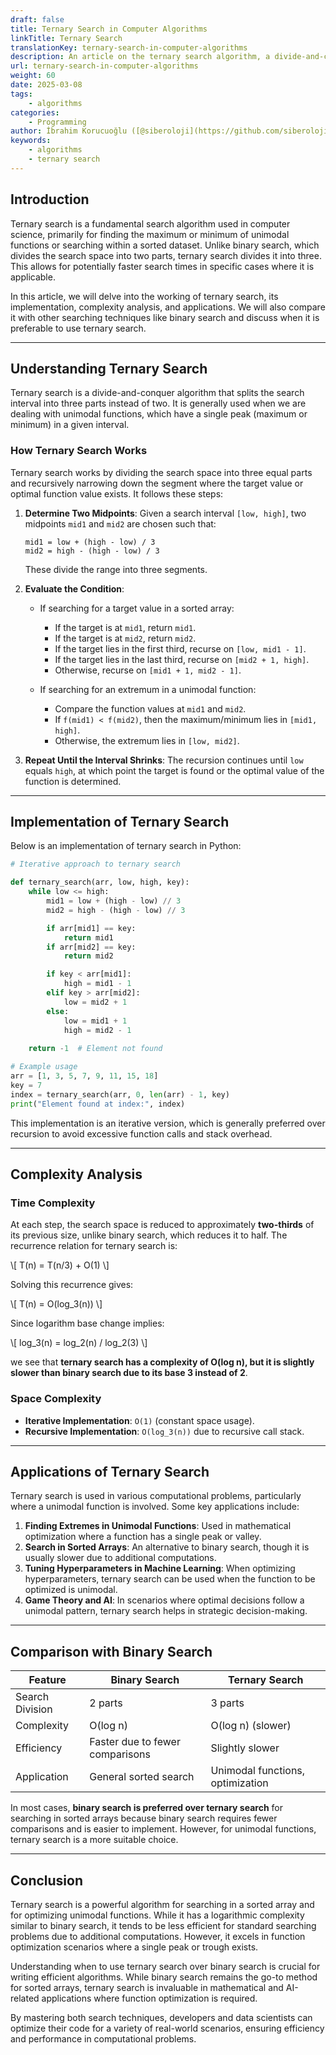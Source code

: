 ```yaml
---
draft: false
title: Ternary Search in Computer Algorithms
linkTitle: Ternary Search
translationKey: ternary-search-in-computer-algorithms
description: An article on the ternary search algorithm, a divide-and-conquer algorithm for finding the maximum or minimum of unimodal functions.
url: ternary-search-in-computer-algorithms
weight: 60
date: 2025-03-08
tags:
    - algorithms
categories:
    - Programming
author: İbrahim Korucuoğlu ([@siberoloji](https://github.com/siberoloji))
keywords:
    - algorithms
    - ternary search
---
```

## Introduction

Ternary search is a fundamental search algorithm used in computer science, primarily for finding the maximum or minimum of unimodal functions or searching within a sorted dataset. Unlike binary search, which divides the search space into two parts, ternary search divides it into three. This allows for potentially faster search times in specific cases where it is applicable.

In this article, we will delve into the working of ternary search, its implementation, complexity analysis, and applications. We will also compare it with other searching techniques like binary search and discuss when it is preferable to use ternary search.

---

## Understanding Ternary Search

Ternary search is a divide-and-conquer algorithm that splits the search interval into three parts instead of two. It is generally used when we are dealing with unimodal functions, which have a single peak (maximum or minimum) in a given interval.

### How Ternary Search Works

Ternary search works by dividing the search space into three equal parts and recursively narrowing down the segment where the target value or optimal function value exists. It follows these steps:

1. **Determine Two Midpoints**: Given a search interval `[low, high]`, two midpoints `mid1` and `mid2` are chosen such that:

   ```
   mid1 = low + (high - low) / 3
   mid2 = high - (high - low) / 3
   ```

   These divide the range into three segments.

2. **Evaluate the Condition**:
   - If searching for a target value in a sorted array:
     - If the target is at `mid1`, return `mid1`.
     - If the target is at `mid2`, return `mid2`.
     - If the target lies in the first third, recurse on `[low, mid1 - 1]`.
     - If the target lies in the last third, recurse on `[mid2 + 1, high]`.
     - Otherwise, recurse on `[mid1 + 1, mid2 - 1]`.

   - If searching for an extremum in a unimodal function:
     - Compare the function values at `mid1` and `mid2`.
     - If `f(mid1) < f(mid2)`, then the maximum/minimum lies in `[mid1, high]`.
     - Otherwise, the extremum lies in `[low, mid2]`.

3. **Repeat Until the Interval Shrinks**: The recursion continues until `low` equals `high`, at which point the target is found or the optimal value of the function is determined.

---

## Implementation of Ternary Search

Below is an implementation of ternary search in Python:

```python
# Iterative approach to ternary search

def ternary_search(arr, low, high, key):
    while low <= high:
        mid1 = low + (high - low) // 3
        mid2 = high - (high - low) // 3

        if arr[mid1] == key:
            return mid1
        if arr[mid2] == key:
            return mid2

        if key < arr[mid1]:
            high = mid1 - 1
        elif key > arr[mid2]:
            low = mid2 + 1
        else:
            low = mid1 + 1
            high = mid2 - 1
    
    return -1  # Element not found

# Example usage
arr = [1, 3, 5, 7, 9, 11, 15, 18]
key = 7
index = ternary_search(arr, 0, len(arr) - 1, key)
print("Element found at index:", index)
```

This implementation is an iterative version, which is generally preferred over recursion to avoid excessive function calls and stack overhead.

---

## Complexity Analysis

### Time Complexity

At each step, the search space is reduced to approximately **two-thirds** of its previous size, unlike binary search, which reduces it to half. The recurrence relation for ternary search is:

\\[ T(n) = T(n/3) + O(1) \\]

Solving this recurrence gives:

\\[ T(n) = O(log_3(n)) \\]

Since logarithm base change implies:

\\[ log_3(n) = log_2(n) / log_2(3) \\]

we see that **ternary search has a complexity of O(log n), but it is slightly slower than binary search due to its base 3 instead of 2**.

### Space Complexity

- **Iterative Implementation**: `O(1)` (constant space usage).
- **Recursive Implementation**: `O(log_3(n))` due to recursive call stack.

---

## Applications of Ternary Search

Ternary search is used in various computational problems, particularly where a unimodal function is involved. Some key applications include:

1. **Finding Extremes in Unimodal Functions**: Used in mathematical optimization where a function has a single peak or valley.
2. **Search in Sorted Arrays**: An alternative to binary search, though it is usually slower due to additional computations.
3. **Tuning Hyperparameters in Machine Learning**: When optimizing hyperparameters, ternary search can be used when the function to be optimized is unimodal.
4. **Game Theory and AI**: In scenarios where optimal decisions follow a unimodal pattern, ternary search helps in strategic decision-making.

---

## Comparison with Binary Search

| Feature           | Binary Search | Ternary Search |
|------------------|--------------|--------------|
| Search Division | 2 parts       | 3 parts       |
| Complexity      | O(log n)      | O(log n) (slower) |
| Efficiency     | Faster due to fewer comparisons | Slightly slower |
| Application    | General sorted search | Unimodal functions, optimization |

In most cases, **binary search is preferred over ternary search** for searching in sorted arrays because binary search requires fewer comparisons and is easier to implement. However, for unimodal functions, ternary search is a more suitable choice.

---

## Conclusion

Ternary search is a powerful algorithm for searching in a sorted array and for optimizing unimodal functions. While it has a logarithmic complexity similar to binary search, it tends to be less efficient for standard searching problems due to additional computations. However, it excels in function optimization scenarios where a single peak or trough exists.

Understanding when to use ternary search over binary search is crucial for writing efficient algorithms. While binary search remains the go-to method for sorted arrays, ternary search is invaluable in mathematical and AI-related applications where function optimization is required.

By mastering both search techniques, developers and data scientists can optimize their code for a variety of real-world scenarios, ensuring efficiency and performance in computational problems.
